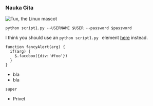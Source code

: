 ### Nauka Gita

![Tux, the Linux mascot](https://th.bing.com/th/id/Rdb69d9364338a1982d5a5277c3903d60?rik=W4VDkDmTbWZMNw&pid=ImgRaw)

```
python script1.py --USERNAME $USER --password $password
```

I think you should use an
`python script1.py ` element [here](http://vk.com) instead.

```
function fancyAlert(arg) {
  if(arg) {
    $.facebox({div:'#foo'})
  }
}
```

- bla
- bla

```
super

```
- Privet
